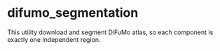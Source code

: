 # difumo_segmentation
This utility download and segment DiFuMo atlas, so each component is exactly one independent region.
